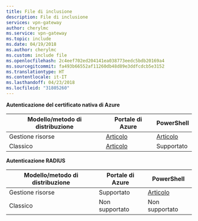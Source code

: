 ```yaml
---
title: File di inclusione
description: File di inclusione
services: vpn-gateway
author: cherylmc
ms.service: vpn-gateway
ms.topic: include
ms.date: 04/19/2018
ms.author: cherylmc
ms.custom: include file
ms.openlocfilehash: 2c4eef702ed204141ea038773eedc5bdb20169a4
ms.sourcegitcommit: fa493b66552af11260db48d89e3ddfcdcb5e3152
ms.translationtype: HT
ms.contentlocale: it-IT
ms.lasthandoff: 04/23/2018
ms.locfileid: "31805260"
---
```

**Autenticazione del certificato nativa di Azure**

**Modello/metodo di distribuzione** | **Portale di Azure** | **PowerShell** |
|---|---|---|
| Gestione risorse | [Articolo](../articles/vpn-gateway/vpn-gateway-howto-point-to-site-resource-manager-portal.md) | [Articolo](../articles/vpn-gateway/vpn-gateway-howto-point-to-site-rm-ps.md)|
| Classico | [Articolo](../articles/vpn-gateway/vpn-gateway-howto-point-to-site-classic-azure-portal.md) | Supportato |

**Autenticazione RADIUS**

**Modello/metodo di distribuzione** | **Portale di Azure** | **PowerShell** |
|---|---|---|
| Gestione risorse | Supportato | [Articolo](../articles/vpn-gateway/point-to-site-how-to-radius-ps.md)|
| Classico | Non supportato | Non supportato |